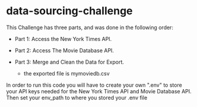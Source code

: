 # data-sourcing-challenge
This Challenge has three parts, and was done in the following order: 

* Part 1: Access the New York Times API. 

* Part 2: Access The Movie Database API.

* Part 3: Merge and Clean the Data for Export.
  * the exported file is mymoviedb.csv

In order to run this code you will have to create your own ".env" to store your API keys needed for the New York Times API and Movie Database API. Then set your env_path to where you stored your .env file